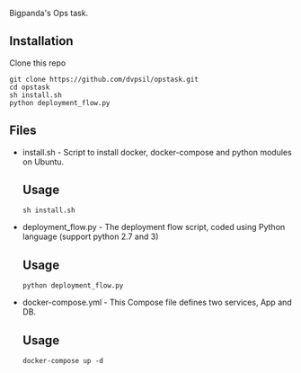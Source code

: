 Bigpanda's Ops task.

## Installation
Clone this repo
```
git clone https://github.com/dvpsil/opstask.git
cd opstask
sh install.sh
python deployment_flow.py
```

## Files

  - install.sh - Script to install docker, docker-compose and python modules on Ubuntu.
    ## Usage
    `sh install.sh`

  - deployment_flow.py - The deployment flow script, coded using Python language (support python 2.7 and 3)
    ## Usage
    `python deployment_flow.py`

  - docker-compose.yml - This Compose file defines two services, App and DB.
    ## Usage
    `docker-compose up -d`

